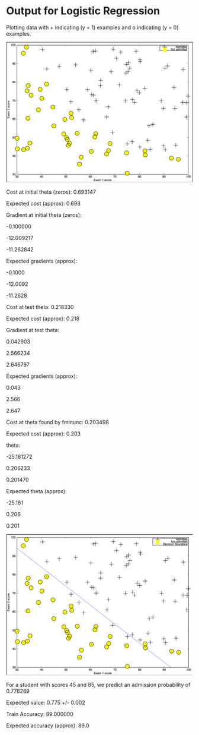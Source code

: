 # Output for Logistic Regression

Plotting data with + indicating (y = 1) examples and o indicating (y = 0) examples.

![log_reg1](img/log_reg1.png)

Cost at initial theta (zeros): 0.693147

Expected cost (approx): 0.693

Gradient at initial theta (zeros): 

 -0.100000 

 -12.009217 

 -11.262842 

Expected gradients (approx):

 -0.1000

 -12.0092

 -11.2628



Cost at test theta: 0.218330

Expected cost (approx): 0.218

Gradient at test theta: 

 0.042903 

 2.566234 

 2.646797 

Expected gradients (approx):

 0.043

 2.566

 2.647

Cost at theta found by fminunc: 0.203498

Expected cost (approx): 0.203

theta: 

 -25.161272 

 0.206233 

 0.201470 

Expected theta (approx):

 -25.161

 0.206

 0.201



![log_reg2](img/log_reg2.png)



For a student with scores 45 and 85, we predict an admission probability of 0.776289

Expected value: 0.775 +/- 0.002



Train Accuracy: 89.000000

Expected accuracy (approx): 89.0
